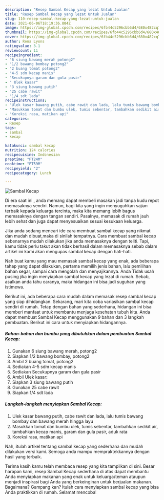 ```yaml
---
description: "Resep Sambal Kecap yang lezat Untuk Jualan"
title: "Resep Sambal Kecap yang lezat Untuk Jualan"
slug: 110-resep-sambal-kecap-yang-lezat-untuk-jualan
date: 2021-06-06T18:19:36.804Z
image: https://img-global.cpcdn.com/recipes/6fb44c5296cbb6d4/680x482cq70/sambal-kecap-foto-resep-utama.jpg
thumbnail: https://img-global.cpcdn.com/recipes/6fb44c5296cbb6d4/680x482cq70/sambal-kecap-foto-resep-utama.jpg
cover: https://img-global.cpcdn.com/recipes/6fb44c5296cbb6d4/680x482cq70/sambal-kecap-foto-resep-utama.jpg
author: Rena Lyons
ratingvalue: 3.1
reviewcount: 11
recipeingredient:
- "6 siung bawang merah potong2"
- "1/2 bawang bombay potong2"
- "2 buang tomat potong2"
- "4-5 sdm kecap manis"
- "Secukupnya garam dan gula pasir"
- " Ulek kasar"
- "3 siung bawang putih"
- "25 cabe rawit"
- "1/4 sdt lada"
recipeinstructions:
- "Ulek kasar bawang putih, cabe rawit dan lada, lalu tumis bawang bombay dan bawang merah hingga layu"
- "Masukkan tomat dan bumbu ulek, tumis sebentar, tambahkan sedikit air, tambahkan kecap manis, garam dan gula pasir, aduk rata"
- "Koreksi rasa, matikan api"
categories:
- Resep
tags:
- sambal
- kecap

katakunci: sambal kecap 
nutrition: 124 calories
recipecuisine: Indonesian
preptime: "PT24M"
cooktime: "PT59M"
recipeyield: "2"
recipecategory: Lunch

---
```



![Sambal Kecap](https://img-global.cpcdn.com/recipes/6fb44c5296cbb6d4/680x482cq70/sambal-kecap-foto-resep-utama.jpg)

Di era  saat ini , anda memang dapat membeli masakan jadi tanpa kudu repot memasaknya sendiri. Namun, bagi kita yang ingin menyuguhkan sajian terbaik kepada keluarga tercinta, maka kita memang lebih bagus memasaknya dengan tangan sendiri. Pasalnya, memasak di rumah jauh lebih sehat dan juga dapat menyesuaikan sesuai kesukaan keluarga.

Jika anda sedang mencari ide cara membuat sambal kecap yang nikmat dan mudah dibuat,maka di sinilah tempatnya. Cara membuat sambal kecap  sebenarnya mudah dilakukan jika anda memasaknya dengan teliti. Tapi, kamu tidak perlu takut akan tidak berhasil dalam memasaknya 
sebab dalam artikel ini kami akan mengupas sambal kecap dengan hati-hati.  



Nah buat kamu yang mau memasak sambal kecap yang enak, ada beberapa tahap yang dapat dilakukan, pertama memilih jenis bahan, lalu pemilihan bahan segar, sampai cara mengolah dan menyajikannya. Anda Tidak usah pusing jika ingin menyiapkan sambal kecap yang lezat di rumah. Sebab, asalkan anda  tahu caranya, maka hidangan ini bisa jadi suguhan yang istimewa.

Berikut ini, ada beberapa cara mudah dalam memasak resep sambal kecap yang siap dihidangkan. Sekarang, mari kita coba variasikan sambal kecap sendiri di rumah. Tetap dengan bahan yang sederhana, hidangan ini bisa memberi manfaat untuk membantu menjaga kesehatan tubuh kita. Anda dapat membuat Sambal Kecap menggunakan 9 bahan dan 3 langkah pembuatan. Berikut ini cara untuk menyiapkan hidangannya.

<!--inarticleads1-->

##### Bahan-bahan dan bumbu yang dibutuhkan dalam pembuatan Sambal Kecap:

1. Gunakan 6 siung bawang merah, potong2
1. Siapkan 1/2 bawang bombay, potong2
1. Ambil 2 buang tomat, potong2
1. Sediakan 4-5 sdm kecap manis
1. Sediakan Secukupnya garam dan gula pasir
1. Ambil  Ulek kasar:
1. Siapkan 3 siung bawang putih
1. Gunakan 25 cabe rawit
1. Siapkan 1/4 sdt lada




<!--inarticleads2-->

##### Langkah-langkah menyiapkan Sambal Kecap:

1. Ulek kasar bawang putih, cabe rawit dan lada, lalu tumis bawang bombay dan bawang merah hingga layu
1. Masukkan tomat dan bumbu ulek, tumis sebentar, tambahkan sedikit air, tambahkan kecap manis, garam dan gula pasir, aduk rata
1. Koreksi rasa, matikan api




Nah, itulah artikel tentang  sambal kecap  yang sederhana dan mudah dilakukan versi kami. Semoga anda mampu mempraktekkannya dengan hasil yang terbaik. 

Terima kasih kamu telah membaca resep yang kita tampilkan di sini. Besar harapan kami, resep  Sambal Kecap sederhana di atas dapat membantu Anda menyiapkan makanan yang enak untuk keluarga/teman ataupun menjadi inspirasi bagi Anda yang berkeinginan untuk berjualan makanan. Bagaimana? Gampang kan? Itulah cara menyiapkan sambal kecap yang bisa Anda praktikkan di rumah. Selamat mencoba!

